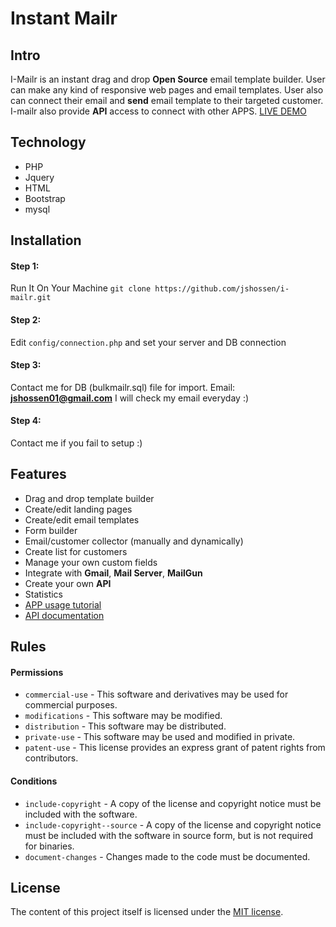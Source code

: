 # Instant Mailr

## Intro
I-Mailr is an instant drag and drop **Open Source** email template builder. User can make any kind of responsive web pages and email templates. User also can connect their email and **send** email template to their targeted customer. I-mailr also provide **API** access to connect with other APPS. [LIVE DEMO](http://jshossen.com/i-mailr/home)

## Technology
  * PHP
  * Jquery 
  * HTML
  * Bootstrap
  * mysql

## Installation

#### Step 1:
Run It On Your Machine
`git clone https://github.com/jshossen/i-mailr.git`

#### Step 2:
Edit `config/connection.php` and set your server and DB connection

#### Step 3:
Contact me for DB (bulkmailr.sql) file for import. Email: **jshossen01@gmail.com** I will check my email everyday :)

#### Step 4:
Contact me if you fail to setup :)


## Features
  * Drag and drop template builder
  * Create/edit landing pages
  * Create/edit email templates
  * Form builder
  * Email/customer collector (manually and dynamically)
  * Create list for customers
  * Manage your own custom fields
  * Integrate with **Gmail**, **Mail Server**, **MailGun**
  * Create your own **API**
  * Statistics
  * [APP usage tutorial](http://jshossen.com/i-mailr/tutorial)
  * [API documentation](http://jshossen.com/i-mailr/api)

## Rules

#### Permissions

* `commercial-use` - This software and derivatives may be used for commercial purposes.
* `modifications` - This software may be modified.
* `distribution` - This software may be distributed.
* `private-use` - This software may be used and modified in private.
* `patent-use` - This license provides an express grant of patent rights from contributors.

#### Conditions

* `include-copyright` - A copy of the license and copyright notice must be included with the software.
* `include-copyright--source` - A copy of the license and copyright notice must be included with the software in source form, but is not required for binaries.
* `document-changes` - Changes made to the code must be documented.

## License

The content of this project itself is licensed under the [MIT license](LICENSE.md).
